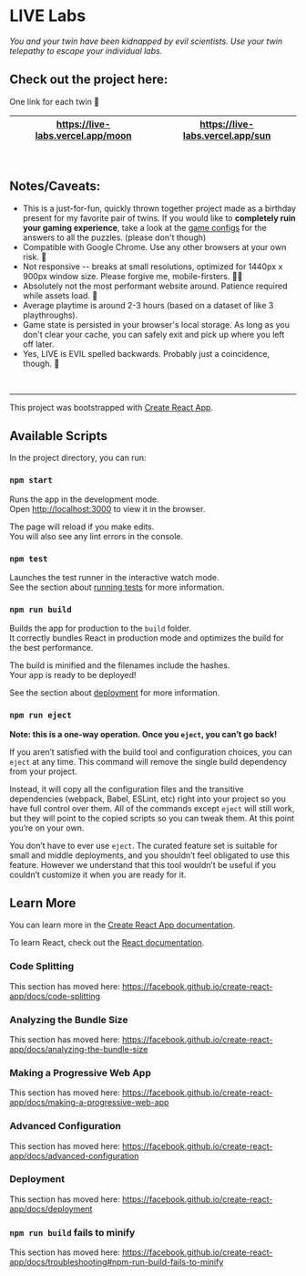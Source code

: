 # LIVE Labs

<i>You and your twin have been kidnapped by evil scientists. Use your twin telepathy to escape your individual labs.</i>


## Check out the project here:
One link for each twin 👯

| https://live-labs.vercel.app/moon | https://live-labs.vercel.app/sun |
| :-------------------------------: | :------------------------------: |

<br />

## Notes/Caveats:

- This is a just-for-fun, quickly thrown together project made as a birthday present for my favorite pair of twins. If you would like to **completely ruin your gaming experience**, take a look at the [game configs](https://github.com/shwetachari/live-labs/blob/main/src/gameConfigs.js) for the answers to all the puzzles. (please don't though)
- Compatible with Google Chrome. Use any other browsers at your own risk. 🌚
- Not responsive -- breaks at small resolutions, optimized for 1440px x 900px window size. Please forgive me, mobile-firsters. 🙇‍♀️
- Absolutely not the most performant website around. Patience required while assets load. 🦗
- Average playtime is around 2-3 hours (based on a dataset of like 3 playthroughs).
- Game state is persisted in your browser's local storage. As long as you don't clear your cache, you can safely exit and pick up where you left off later.
- Yes, LIVE is EVIL spelled backwards. Probably just a coincidence, though. 🙂

<br />

---

This project was bootstrapped with [Create React App](https://github.com/facebook/create-react-app).

## Available Scripts

In the project directory, you can run:

### `npm start`

Runs the app in the development mode.<br />
Open [http://localhost:3000](http://localhost:3000) to view it in the browser.

The page will reload if you make edits.<br />
You will also see any lint errors in the console.

### `npm test`

Launches the test runner in the interactive watch mode.<br />
See the section about [running tests](https://facebook.github.io/create-react-app/docs/running-tests) for more information.

### `npm run build`

Builds the app for production to the `build` folder.<br />
It correctly bundles React in production mode and optimizes the build for the best performance.

The build is minified and the filenames include the hashes.<br />
Your app is ready to be deployed!

See the section about [deployment](https://facebook.github.io/create-react-app/docs/deployment) for more information.

### `npm run eject`

**Note: this is a one-way operation. Once you `eject`, you can’t go back!**

If you aren’t satisfied with the build tool and configuration choices, you can `eject` at any time. This command will remove the single build dependency from your project.

Instead, it will copy all the configuration files and the transitive dependencies (webpack, Babel, ESLint, etc) right into your project so you have full control over them. All of the commands except `eject` will still work, but they will point to the copied scripts so you can tweak them. At this point you’re on your own.

You don’t have to ever use `eject`. The curated feature set is suitable for small and middle deployments, and you shouldn’t feel obligated to use this feature. However we understand that this tool wouldn’t be useful if you couldn’t customize it when you are ready for it.

## Learn More

You can learn more in the [Create React App documentation](https://facebook.github.io/create-react-app/docs/getting-started).

To learn React, check out the [React documentation](https://reactjs.org/).

### Code Splitting

This section has moved here: https://facebook.github.io/create-react-app/docs/code-splitting

### Analyzing the Bundle Size

This section has moved here: https://facebook.github.io/create-react-app/docs/analyzing-the-bundle-size

### Making a Progressive Web App

This section has moved here: https://facebook.github.io/create-react-app/docs/making-a-progressive-web-app

### Advanced Configuration

This section has moved here: https://facebook.github.io/create-react-app/docs/advanced-configuration

### Deployment

This section has moved here: https://facebook.github.io/create-react-app/docs/deployment

### `npm run build` fails to minify

This section has moved here: https://facebook.github.io/create-react-app/docs/troubleshooting#npm-run-build-fails-to-minify
